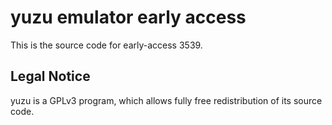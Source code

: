yuzu emulator early access
=============

This is the source code for early-access 3539.

## Legal Notice

yuzu is a GPLv3 program, which allows fully free redistribution of its source code.